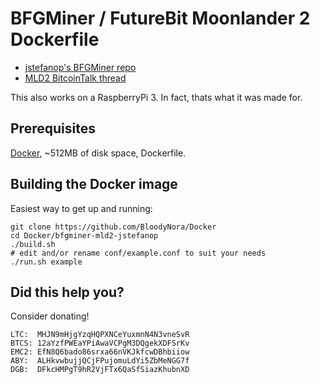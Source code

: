 # BFGMiner / FutureBit Moonlander 2 Dockerfile

* [jstefanop's BFGMiner repo](https://github.com/jstefanop/bfgminer)
* [MLD2 BitcoinTalk thread](https://bitcointalk.org/index.php?topic=2420357.msg24766858#msg24766858)


This also works on a RaspberryPi 3. In fact, thats what it was made for.

## Prerequisites

[Docker](https://docs.docker.com/), ~512MB of disk space, Dockerfile.


## Building the Docker image

Easiest way to get up and running:

```
git clone https://github.com/BloodyNora/Docker
cd Docker/bfgminer-mld2-jstefanop
./build.sh
# edit and/or rename conf/example.conf to suit your needs
./run.sh example
```

## Did this help you? 

Consider donating!

```
LTC:  MHJN9mHjgYzqHQPXNCeYuxmnN4N3vneSvR
BTCS: 12aYzfPWEaYPiAwaVCPgM3DQgekXDFSrKv
EMC2: EfN8Q6bado86srxa66nVKJkfcwDBhbiiow
ABY:  ALHkvwbujjQCjFPujomuLdYi5ZbMeNGG7f
DGB:  DFkcHMPgT9hR2VjFTx6QaSfSiazKhubnXD
```

